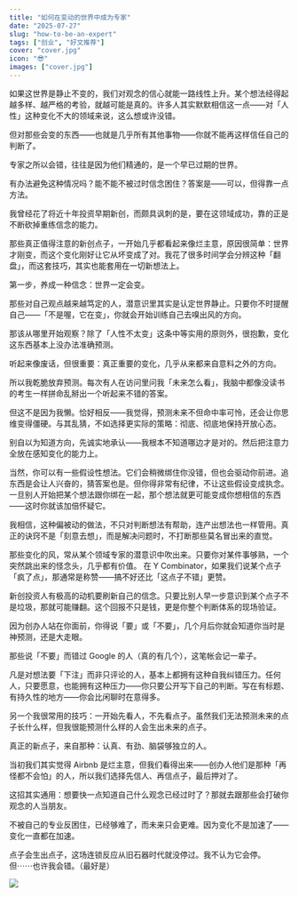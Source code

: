 ```yaml
---
title: "如何在变动的世界中成为专家"
date: "2025-07-27"
slug: "how-to-be-an-expert"
tags: ["创业", "好文推荐"]
cover: "cover.jpg"
icon: "😎"
images: ["cover.jpg"]
---
```

如果这世界是静止不变的，我们对观念的信心就能一路线性上升。某个想法经得起越多样、越严格的考验，就越可能是真的。许多人其实默默相信这一点——对「人性」这种变化不大的领域来说，这么想或许没错。



但对那些会变的东西——也就是几乎所有其他事物——你就不能再这样信任自己的判断了。



专家之所以会错，往往是因为他们精通的，是一个早已过期的世界。



有办法避免这种情况吗？能不能不被过时信念困住？答案是——可以，但得靠一点方法。



我曾经花了将近十年投资早期新创，而颇具讽刺的是，要在这领域成功，靠的正是不断砍掉重练信念的能力。



那些真正值得注意的新创点子，一开始几乎都看起来像烂主意，原因很简单：世界才刚变，而这个变化刚好让它从坏变成了对。我花了很多时间学会分辨这种「翻盘」，而这套技巧，其实也能套用在一切新想法上。



第一步，养成一种信念：世界一定会变。



那些对自己观点越来越笃定的人，潜意识里其实是认定世界静止。只要你不时提醒自己——「不是喔，它在变」，你就会开始训练自己去嗅出风的方向。



那该从哪里开始观察？除了「人性不太变」这条中等实用的原则外，很抱歉，变化这东西基本上没办法准确预测。



听起来像废话，但很重要：真正重要的变化，几乎从来都来自意料之外的方向。



所以我乾脆放弃预测。每次有人在访问里问我「未来怎么看」，我脑中都像没读书的考生一样拼命乱掰出一个听起来不错的答案。



但这不是因为我懒。恰好相反——我觉得，预测未来不但命中率可怜，还会让你思维变得僵硬。与其乱猜，不如选择更实际的策略：彻底、彻底地保持开放心态。



别自以为知道方向，先诚实地承认——我根本不知道哪边才是对的。然后把注意力全放在感知变化的能力上。



当然，你可以有一些假设性想法。它们会稍微绑住你没错，但也会驱动你前进。追东西是会让人兴奋的，猜答案也是。但你得非常有纪律，不让这些假设变成执念。
一旦别人开始把某个想法跟你绑在一起，那个想法就更可能变成你想相信的东西——这时你就该加倍怀疑它。



我相信，这种偏被动的做法，不只对判断想法有帮助，连产出想法也一样管用。真正的诀窍不是「刻意去想」，而是解决问题时，不打断那些莫名冒出来的直觉。



那些变化的风，常从某个领域专家的潜意识中吹出来。只要你对某件事够熟，一个突然跳出来的怪念头，几乎都有价值。
在 Y Combinator，如果我们说某个点子「疯了点」，那通常是称赞——搞不好还比「这点子不错」更赞。



新创投资人有极高的动机要刷新自己的信念。只要比别人早一步意识到某个点子不是垃圾，那就可能赚翻。这个回报不只是钱，更是你整个判断体系的现场验证。



因为创办人站在你面前，你得说「要」或「不要」，几个月后你就会知道你当时是神预测，还是大走眼。



那些说「不要」而错过 Google 的人（真的有几个），这笔帐会记一辈子。



凡是对想法要「下注」而非只评论的人，基本上都拥有这种自我纠错压力。任何人，只要愿意，也能拥有这种压力——你只要公开写下自己的判断。写在有标题、有持久性的地方——你会比闲聊时在意得多。



另一个我很常用的技巧：一开始先看人，不先看点子。虽然我们无法预测未来的点子长什么样，但我很能预测什么样的人会生出未来的点子。



真正的新点子，来自那种：认真、有劲、脑袋够独立的人。



当初我们其实觉得 Airbnb 是烂主意，但我们看得出来——创办人他们是那种「再怪都不会怕」的人，所以我们选择先信人、再信点子，最后押对了。



这招其实通用：想要快一点知道自己什么观念已经过时了？那就去跟那些会打破你观念的人当朋友。



不被自己的专业反困住，已经够难了，而未来只会更难。因为变化不是加速了——变化一直都在加速。



点子会生出点子，这场连锁反应从旧石器时代就没停过。我不认为它会停。
但⋯⋯也许我会错。（最好是）




![](https://prod-files-secure.s3.us-west-2.amazonaws.com/112d0858-5090-4d34-a606-b75eb8d65fd2/46476355-9cf3-4e99-9b7a-3531bc426380/1000202064.png?X-Amz-Algorithm=AWS4-HMAC-SHA256&X-Amz-Content-Sha256=UNSIGNED-PAYLOAD&X-Amz-Credential=ASIAZI2LB4662Q7DDMK7%2F20250824%2Fus-west-2%2Fs3%2Faws4_request&X-Amz-Date=20250824T161425Z&X-Amz-Expires=3600&X-Amz-Security-Token=IQoJb3JpZ2luX2VjEPD%2F%2F%2F%2F%2F%2F%2F%2F%2F%2FwEaCXVzLXdlc3QtMiJGMEQCIBLIm05MEKElzU3ixIjHL7dMc%2B8VNOCTEOOSgQ5eg9yiAiATJKrKAaBkmYyqlKeC0saIwN6UmPEn6zFL5hEoC2r4ESr%2FAwhJEAAaDDYzNzQyMzE4MzgwNSIMfOR%2F87udYoNgVW2YKtwDDGunZ%2FZt4drE%2BTKS8n287FiAefYm6TyEIovS6cuRTgOv8QwLpICB9LMy8Zj6YySNJiftZ3q4msJiZ3%2F20vBwWzQkdqdiCjnoy9O8wR4uCXMY%2FCP2Yk4fPPijfIXTltc0kDcl1solI%2BOi226j7KVxeyM8Sosd9coZ6QpUG9iQpesB8epLbG1cNZ%2Fj%2FWSTD3sF%2BHgIyfFIsOhEm6GuoxK2p5dSxL0zva%2BUXIFcZSZIcHEVtLom%2FMiiqybx1c7CcQj89GdVOP%2Fj5ql0DGN6iK%2BJOZ1OYwEbQehsQHCPtFmyZixe7kkwgHfr7ovwwTxYs%2B1rtnpCUvwz46J18jQbf0vxvRlQYW%2FNVRc23oJvWWaXXPJ4deISiD%2FiX9buWJR2Rw1oeAb%2B1FLjvqQ6MTe1b%2FjwsjYgMpKeqpOBwU0HLcav1MeY8bSVnlRwR07HHIdQvHE5aXnLJ6My1eQ%2Fr080uxJ%2BPscpMTKlS%2FJYdz10icLBRCicL%2Fki1gB%2FQlrSeEpXEQjwWMBPm4bD1zf0AlH29RIDKip4XW1FR47Ww2lWiEit3X37YKqnyN1NTfKy2YXM0UkYI0bMq%2FzK53ydBlvpCnZIUiEi3IVUMUNYmSXqZeF%2BEqDcuWYFFBesefzKuDsw3OKsxQY6pgGrqMDPi%2FsOB0USXMqLZmewPV0ePRnLFUg%2BXQUw6RENYi6xGLADFEdgzB8SWStnQwUmcPFoL1R89g8kiCf2zBY5lGpR7CZW%2FFKZD%2Fc9%2FCEjEr6lpPyfVtXygDBnZuVd4JamV2QYoeG0F3Mgu3hczFVzUEkO6Pw7KHjPECkrSMDvRqhTyBmd8dEidoAUW0Wc1TDu1drQ9WYStYEfqspagTuBT5BgDNnQ&X-Amz-Signature=b3d2f0dd691d29006e63a31ef9cd75a989b1f2c681a553915487f5b5f4ecc1be&X-Amz-SignedHeaders=host&x-amz-checksum-mode=ENABLED&x-id=GetObject)

